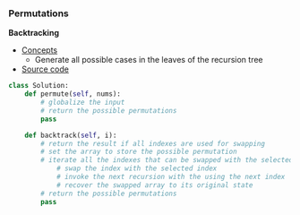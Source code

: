 ### Permutations
**Backtracking**
- [Concepts](images/backtracking.png)
    - Generate all possible cases in the leaves of the recursion tree
- [Source code](source/backtracking.py)
```python
class Solution:
    def permute(self, nums):
        # globalize the input
        # return the possible permutations
        pass

    def backtrack(self, i):
        # return the result if all indexes are used for swapping
        # set the array to store the possible permutation
        # iterate all the indexes that can be swapped with the selected index
            # swap the index with the selected index
            # invoke the next recursion with the using the next index
            # recover the swapped array to its original state
        # return the possible permutations  
        pass
```
